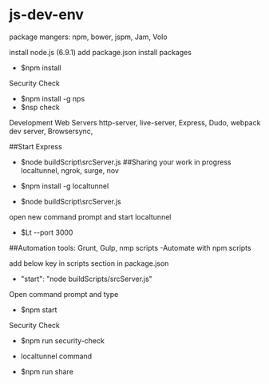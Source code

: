 # js-dev-env

package mangers: npm, bower, jspm, Jam, Volo

install node.js (6.9.1) 
add package.json 
install packages
- $npm install

Security Check 
- $npm install -g nps
- $nsp check

Development Web Servers
http-server, live-server, Express, Dudo, webpack dev server, Browsersync, 

##Start Express
- $node buildScript\srcServer.js
##Sharing your work in progress
localtunnel, ngrok, surge, nov

- $npm install -g localtunnel
- $node buildScript\srcServer.js

open new command prompt and start localtunnel
- $Lt --port 3000 

##Automation
tools: Grunt, Gulp, nmp scripts
-Automate with npm scripts

add below key in scripts section in package.json
* "start": "node buildScripts/srcServer.js"

Open command prompt and type 
- $npm start 

Security Check
- $npm run security-check

* localtunnel command
- $npm run share
